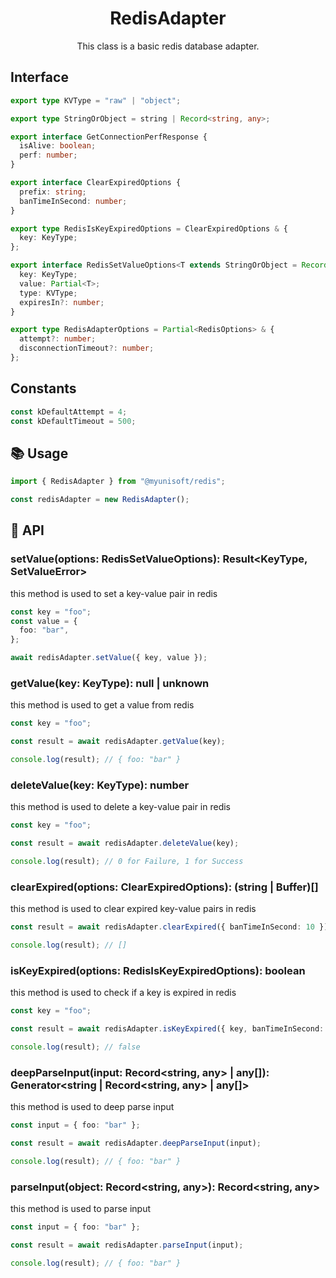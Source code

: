 <h1 align="center">
  RedisAdapter
</h1>

<p align="center">
  This class is a basic redis database adapter.
</p>

## Interface

```ts
export type KVType = "raw" | "object";

export type StringOrObject = string | Record<string, any>;

export interface GetConnectionPerfResponse {
  isAlive: boolean;
  perf: number;
}

export interface ClearExpiredOptions {
  prefix: string;
  banTimeInSecond: number;
}

export type RedisIsKeyExpiredOptions = ClearExpiredOptions & {
  key: KeyType;
};

export interface RedisSetValueOptions<T extends StringOrObject = Record<string, any>> {
  key: KeyType;
  value: Partial<T>;
  type: KVType;
  expiresIn?: number;
}

export type RedisAdapterOptions = Partial<RedisOptions> & {
  attempt?: number;
  disconnectionTimeout?: number;
};
```

## Constants

```ts
const kDefaultAttempt = 4;
const kDefaultTimeout = 500;
```

## 📚 Usage

```ts
import { RedisAdapter } from "@myunisoft/redis";

const redisAdapter = new RedisAdapter();
```

## 📜 API

### setValue(options: RedisSetValueOptions<T>): Result<KeyType, SetValueError>

this method is used to set a key-value pair in redis

```ts
const key = "foo";
const value = {
  foo: "bar",
};

await redisAdapter.setValue({ key, value });
```

### getValue(key: KeyType): null | unknown

this method is used to get a value from redis

```ts
const key = "foo";

const result = await redisAdapter.getValue(key);

console.log(result); // { foo: "bar" }
```

### deleteValue(key: KeyType): number

this method is used to delete a key-value pair in redis

```ts
const key = "foo";

const result = await redisAdapter.deleteValue(key);

console.log(result); // 0 for Failure, 1 for Success
``` 

### clearExpired(options: ClearExpiredOptions): (string | Buffer)[]

this method is used to clear expired key-value pairs in redis

```ts
const result = await redisAdapter.clearExpired({ banTimeInSecond: 10 });

console.log(result); // []
```

### isKeyExpired(options: RedisIsKeyExpiredOptions): boolean

this method is used to check if a key is expired in redis

```ts
const key = "foo";

const result = await redisAdapter.isKeyExpired({ key, banTimeInSecond: 10 });

console.log(result); // false
```

### deepParseInput(input: Record<string, any> | any[]): Generator<string | Record<string, any> | any[]>

this method is used to deep parse input

```ts
const input = { foo: "bar" };

const result = await redisAdapter.deepParseInput(input);

console.log(result); // { foo: "bar" }
``` 

### parseInput(object: Record<string, any>): Record<string, any>

this method is used to parse input

```ts
const input = { foo: "bar" };

const result = await redisAdapter.parseInput(input);

console.log(result); // { foo: "bar" }
```

